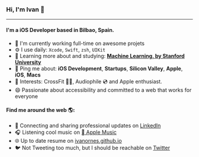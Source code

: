 ### Hi, I'm Ivan 👋
---

<!-- I'm Ivan, an iOS Developer based on Bilbao. I have been working professionally for about 9 years with a wide variety of technologies like iOS, Android, Cordova, Objective-C, Swift, Java, Javascript, Kotlin, HTML, etc. 
I am curious, creative and humble guy that enjoys doing any kind of cool stuff with computers. -->

#### I'm a iOS Developer based in Bilbao, Spain.

- 🏢 I'm currently working full-time on awesome projets
- ⚙️ I use daily: `Xcode`, `Swift`, `zsh`, `UIKit`
- 🌱 Learning more about and studying: **<a href="https://www.coursera.org/learn/machine-learning">Machine Learning, by Stanford University</a>**
- 💬 Ping me about: **iOS Development**, **Startups**, **Silicon Valley**, **Apple**, **iOS**, **Macs**
- 💜 Interests: CrossFit 🏋️‍♀️, Audiophile 💿 and Apple enthusiast.  
- 😄 Passionate about accessibility and committed to a web that works for everyone

#### Find me around the web 🌎:
- 💼 Connecting and sharing professional updates on <a href="https://www.linkedin.com/in/ivanornes/">LinkedIn</a>
- 🎧 Listening cool music on <a href="https://music.apple.com/profile/ivanornes"> Apple Music</a>
- 🌐 Up to date resume on <a href="https://ivanornes.github.io">ivanornes.github.io</a>
- 🐦 Not Tweeting too much, but I should be reachable on <a href="https://twitter.com/ivanornes">Twitter</a>


<!--
**MillyCodes/MillyCodes** is a ✨ _special_ ✨ repository because its `README.md` (this file) appears on your GitHub profile.

Here are some ideas to get you started:

- 🔭 I’m currently working on ...
- 🌱 I’m currently learning ...
- 👯 I’m looking to collaborate on ...
- 🤔 I’m looking for help with ...
- 💬 Ask me about ...
- 📫 How to reach me: ...
- 😄 Pronouns: ...
- ⚡ Fun fact: ...

![My github stats](https://github-readme-stats.vercel.app/api?username=millycodes&show_icons=true)

-->
